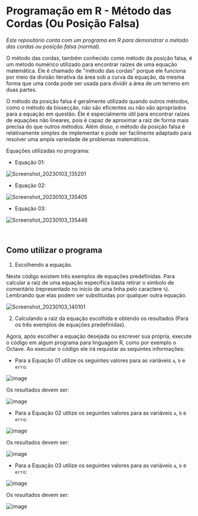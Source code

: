 # Programação em R - Método das Cordas (Ou Posição Falsa)
_Este repositório conta com um programa em R para demonstrar o método das cordas ou posição falsa (normal)._

O método das cordas, também conhecido como método da posição falsa, é um método numérico utilizado para encontrar raízes de uma equação matemática. Ele é chamado de "método das cordas" porque ele funciona por meio da divisão iterativa da área sob a curva da equação, da mesma forma que uma corda pode ser usada para dividir a área de um terreno em duas partes.

O método da posição falsa é geralmente utilizado quando outros métodos, como o método da bissecção, não são eficientes ou não são apropriados para a equação em questão. Ele é especialmente útil para encontrar raízes de equações não lineares, pois é capaz de aproximar a raiz de forma mais precisa do que outros métodos. Além disso, o método da posição falsa é relativamente simples de implementar e pode ser facilmente adaptado para resolver uma ampla variedade de problemas matemáticos.

Equações utilizadas no programa:

* Equação 01:

![Screenshot_20230103_135201](https://user-images.githubusercontent.com/16453928/210403135-3ce4abe0-b942-443f-a020-4d77029139b0.png)

* Equação 02:

![Screenshot_20230103_135405](https://user-images.githubusercontent.com/16453928/210403509-70b943b8-b4d9-4f04-8785-adf41e28d0ec.png)

* Equação 03:

![Screenshot_20230103_135446](https://user-images.githubusercontent.com/16453928/210403632-cddad50a-c38d-4bf3-9583-9ecb84262c27.png)


</br>

## Como utilizar o programa

1. Escolhendo a equação.

Neste código existem três exemplos de equações predefinidas. Para calcular a raíz de uma equação específica basta retirar o simbolo de comentário (representado no início de uma linha pelo caractere `%`). Lembrando que elas podem ser substituidas por qualquer outra equação.

![Screenshot_20230103_140101](https://user-images.githubusercontent.com/16453928/210404688-57ec5903-a240-45e6-9f88-59c27b458a5d.png)


2. Calculando a raíz da equação escolhida e obtendo os resultados (Para os três exemplos de equações predefinidas).

Agora, após escolher a equação desejada ou escrever sua própria, execute o código em algum programa para linguagem R, como por exemplo o Octave. Ao executar o código ele irá requistar as sequintes informações:

* Para a Equação 01 utilize os seguintes valores para as variáveis `a`, `b` e `erro`:

![image](https://user-images.githubusercontent.com/16453928/210406828-e57f4871-aef4-4303-9820-a84713d8133b.png)

Os resultados devem ser:

![image](https://user-images.githubusercontent.com/16453928/210407239-a17ca265-0185-4df7-9f4f-7e773d6b0a2d.png)


* Para a Equação 02 utilize os seguintes valores para as variáveis `a`, `b` e `erro`:

![image](https://user-images.githubusercontent.com/16453928/210407876-8dba3e12-bb99-4138-a85f-417f90ec6f23.png)

Os resultados devem ser:

![image](https://user-images.githubusercontent.com/16453928/210408081-c2f4b056-844b-4f57-af61-9eca474e4fdf.png)


* Para a Equação 03 utilize os seguintes valores para as variáveis `a`, `b` e `erro`:

![image](https://user-images.githubusercontent.com/16453928/210408326-72d8d6b9-a6de-4fa0-98ae-e09986cb197f.png)

Os resultados devem ser:

![image](https://user-images.githubusercontent.com/16453928/210408437-6454f566-77a5-41d5-8580-0cb61676e1c7.png)

